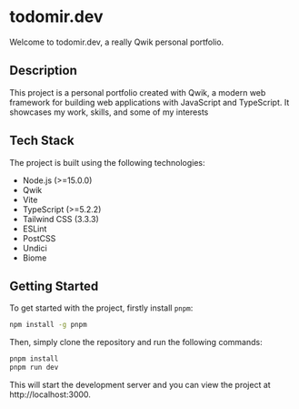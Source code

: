 # todomir.dev

Welcome to todomir.dev, a really Qwik personal portfolio.

## Description

This project is a personal portfolio created with Qwik, a modern web framework for building web applications with JavaScript and TypeScript. It showcases my work, skills, and some of my interests

## Tech Stack

The project is built using the following technologies:

* Node.js (>=15.0.0)
* Qwik
* Vite
* TypeScript (>=5.2.2)
* Tailwind CSS (3.3.3)
* ESLint
* PostCSS
* Undici
* Biome

## Getting Started

To get started with the project, firstly install `pnpm`:

```bash
npm install -g pnpm
```

Then, simply clone the repository and run the following commands:

```bash
pnpm install
pnpm run dev
```

This will start the development server and you can view the project at http://localhost:3000.

